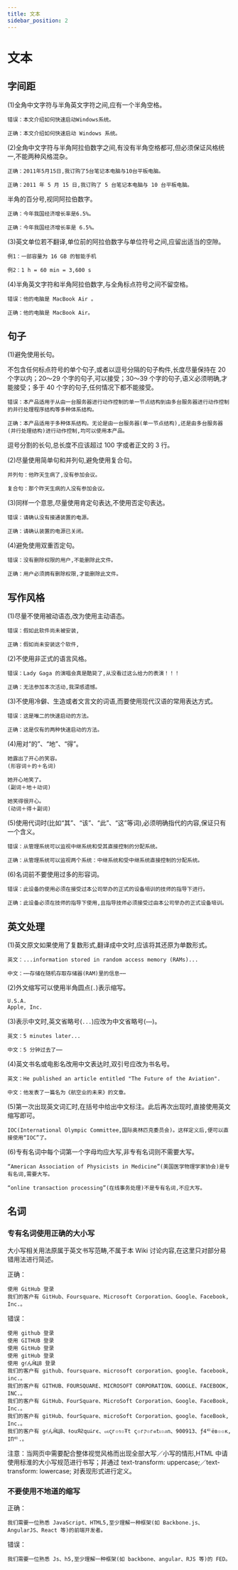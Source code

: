 ```yaml
---
title: 文本
sidebar_position: 2
---
```


# 文本

## 字间距

(1)全角中文字符与半角英文字符之间,应有一个半角空格。

```
错误：本文介绍如何快速启动Windows系统。

正确：本文介绍如何快速启动 Windows 系统。
```

(2)全角中文字符与半角阿拉伯数字之间,有没有半角空格都可,但必须保证风格统一,不能两种风格混杂。

```
正确：2011年5月15日,我订购了5台笔记本电脑与10台平板电脑。

正确：2011 年 5 月 15 日,我订购了 5 台笔记本电脑与 10 台平板电脑。
```

半角的百分号,视同阿拉伯数字。

```
正确：今年我国经济增长率是6.5%。

正确：今年我国经济增长率是 6.5%。
```

(3)英文单位若不翻译,单位前的阿拉伯数字与单位符号之间,应留出适当的空隙。

```
例1：一部容量为 16 GB 的智能手机

例2：1 h = 60 min = 3,600 s
```

(4)半角英文字符和半角阿拉伯数字,与全角标点符号之间不留空格。

```
错误：他的电脑是 MacBook Air 。

正确：他的电脑是 MacBook Air。
```

## 句子

(1)避免使用长句。

不包含任何标点符号的单个句子,或者以逗号分隔的句子构件,长度尽量保持在 20 个字以内；20～29 个字的句子,可以接受；30～39 个字的句子,语义必须明确,才能接受；多于 40 个字的句子,任何情况下都不能接受。

```
错误：本产品适用于从由一台服务器进行动作控制的单一节点结构到由多台服务器进行动作控制的并行处理程序结构等多种体系结构。

正确：本产品适用于多种体系结构。无论是由一台服务器(单一节点结构),还是由多台服务器(并行处理结构)进行动作控制,均可以使用本产品。
```

逗号分割的长句,总长度不应该超过 100 字或者正文的 3 行。

(2)尽量使用简单句和并列句,避免使用复合句。

```
并列句：他昨天生病了,没有参加会议。

复合句：那个昨天生病的人没有参加会议。
```

(3)同样一个意思,尽量使用肯定句表达,不使用否定句表达。

```
错误：请确认没有接通装置的电源。

正确：请确认装置的电源已关闭。
```

(4)避免使用双重否定句。

```
错误：没有删除权限的用户,不能删除此文件。

正确：用户必须拥有删除权限,才能删除此文件。
```

## 写作风格

(1)尽量不使用被动语态,改为使用主动语态。

```
错误：假如此软件尚未被安装,

正确：假如尚未安装这个软件,
```

(2)不使用非正式的语言风格。

```
错误：Lady Gaga 的演唱会真是酷毙了,从没看过这么给力的表演！！！

正确：无法参加本次活动,我深感遗憾。
```

(3)不使用冷僻、生造或者文言文的词语,而要使用现代汉语的常用表达方式。

```
错误：这是唯二的快速启动的方法。

正确：这是仅有的两种快速启动的方法。
```

(4)用对“的”、“地”、“得”。

```
她露出了开心的笑容。
(形容词＋的＋名词)

她开心地笑了。
(副词＋地＋动词)

她笑得很开心。
(动词＋得＋副词)
```

(5)使用代词时(比如“其”、“该”、“此”、“这”等词),必须明确指代的内容,保证只有一个含义。

```
错误：从管理系统可以监视中继系统和受其直接控制的分配系统。

正确：从管理系统可以监视两个系统：中继系统和受中继系统直接控制的分配系统。
```

(6)名词前不要使用过多的形容词。

```
错误：此设备的使用必须在接受过本公司举办的正式的设备培训的技师的指导下进行。

正确：此设备必须在技师的指导下使用,且指导技师必须接受过由本公司举办的正式设备培训。
```

## 英文处理

(1)英文原文如果使用了复数形式,翻译成中文时,应该将其还原为单数形式。

```
英文：...information stored in random access memory (RAMs)...

中文：⋯⋯存储在随机存取存储器(RAM)里的信息⋯⋯
```

(2)外文缩写可以使用半角圆点(`.`)表示缩写。

```
U.S.A.
Apple, Inc.
```

(3)表示中文时,英文省略号(`...`)应改为中文省略号(`⋯⋯`)。

```
英文：5 minutes later...

中文：5 分钟过去了⋯⋯
```

(4)英文书名或电影名改用中文表达时,双引号应改为书名号。

```
英文：He published an article entitled "The Future of the Aviation".

中文：他发表了一篇名为《航空业的未来》的文章。
```

(5)第一次出现英文词汇时,在括号中给出中文标注。此后再次出现时,直接使用英文缩写即可。

```
IOC(International Olympic Committee,国际奥林匹克委员会)。这样定义后,便可以直接使用“IOC”了。
```

(6)专有名词中每个词第一个字母均应大写,非专有名词则不需要大写。

```
“American Association of Physicists in Medicine”(美国医学物理学家协会)是专有名词,需要大写。

“online transaction processing”(在线事务处理)不是专有名词,不应大写。
```

## 名词

### 专有名词使用正确的大小写

大小写相关用法原属于英文书写范畴,不属于本 Wiki 讨论内容,在这里只对部分易错用法进行简述。

正确：

```
使用 GitHub 登录
我们的客户有 GitHub、Foursquare、Microsoft Corporation、Google、Facebook, Inc.。
```

错误：

```
使用 github 登录
使用 GITHUB 登录
使用 GitHub 登录
使用 gitHub 登录
使用 gｲんĤЦ8 登录
我们的客户有 github、foursquare、microsoft corporation、google、facebook, inc.。
我们的客户有 GITHUB、FOURSQUARE、MICROSOFT CORPORATION、GOOGLE、FACEBOOK, INC.。
我们的客户有 GitHub、FourSquare、MicroSoft Corporation、Google、FaceBook, Inc.。
我们的客户有 gitHub、fourSquare、microSoft Corporation、google、faceBook, Inc.。
我们的客户有 gｲんĤЦ8、ｷouЯƧquﾑгє、๓เςг๏ร๏Ŧt ς๏гק๏гคtเ๏ภn、900913、ƒ4ᄃëв๏๏к, IПᄃ.。
```

注意：当网页中需要配合整体视觉风格而出现全部大写／小写的情形,HTML 中请使用标淮的大小写规范进行书写；并通过 text-transform: uppercase;／text-transform: lowercase; 对表现形式进行定义。

### 不要使用不地道的缩写

正确：

```
我们需要一位熟悉 JavaScript、HTML5,至少理解一种框架(如 Backbone.js、AngularJS、React 等)的前端开发者。
```

错误：

```
我们需要一位熟悉 Js、h5,至少理解一种框架(如 backbone、angular、RJS 等)的 FED。
```
